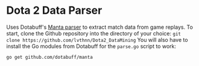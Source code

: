 # Dota 2 Data Parser
Uses Dotabuff's [Manta parser](https://github.com/dotabuff/manta) to extract match data from game replays.
To start, clone the Github repository into the directory of your choice:
```git clone https://github.com/lvthnn/Dota2_DataMining```
You will also have to install the Go modules from Dotabuff for the `parse.go` script to work:
```
go get github.com/dotabuff/manta
```
